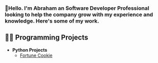 ### 👋Hello. I'm Abraham an Software Developer Professional looking to help the company grow with my experience and knowledge. Here's some of my work.

<h2>👨‍💻 Programming Projects</h2>

- <b>Python Projects</b>
  - [Fortune Cookie](https://github.com/abrahamgomezit/main/blob/main/FortuneCookie.py)
